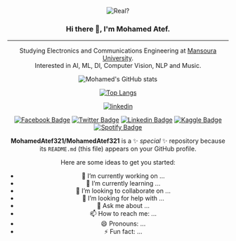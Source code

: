 <div align="center">

![Real?](https://user-images.githubusercontent.com/73308647/230811645-39d10ae7-0762-4f00-a249-f9bbbbc56476.gif)

### Hi there 👋, I'm Mohamed Atef.

---

Studying Electronics and Communications Engineering at <a href="Mansoura University">Mansoura University</a>.  
Interested in AI, ML, Dl, Computer Vision, NLP and Music.

![Mohamed's GitHub stats](https://github-readme-stats.vercel.app/api?username=MohamedAtef321&show_icons=true&theme=tokyonight)

[![Top Langs](https://github-readme-stats.vercel.app/api/top-langs/?username=MohamedAtef321&layout=compact)](https://github.com/MohamedAtef321/github-readme-stats)

[![linkedin](https://linkedin-github-readme.onrender.com/api/render/Mohamed%20Atef/Software%20Engineer/Student/Bachelors%20degree/dark/https%3A%2F%2Favatars.githubusercontent.com%2Fu%2F73308647%3Fv%3D4)](https://www.linkedin.com/in/mohamed-atef-651099193/)

[![Facebook Badge](https://img.shields.io/badge/Facebook-Mohamed%20Atef-4267B2?style=flat&logo=facebook
)](https://www.facebook.com/www.xzorro/)
[![Twitter Badge](https://img.shields.io/badge/Twitter-TeFa564-blue?style=flat&logo=twitter
)](https://twitter.com/TeFa564)
[![Linkedin Badge](https://img.shields.io/badge/LinkedIn-Mohamed%20Atef-0072b1?style=flat&logo=linkedin
)](https://www.linkedin.com/in/mohamed-atef-651099193/)
[![Kaggle Badge](https://img.shields.io/badge/Kaggle-Mohamed%20Atef-0096c7?style=flat&logo=kaggle)](https://www.kaggle.com/mohamedatef321)
[![Spotify Badge](https://img.shields.io/badge/Spotify-Mohamed%20Atef-1DB954?style=flat&logo=spotify)](https://open.spotify.com/user/3177622477l4ydwikdlrnpplrm3e)



**MohamedAtef321/MohamedAtef321** is a ✨ _special_ ✨ repository because its `README.md` (this file) appears on your GitHub profile.

Here are some ideas to get you started:

- 🔭 I’m currently working on ...
- 🌱 I’m currently learning ...
- 👯 I’m looking to collaborate on ...
- 🤔 I’m looking for help with ...
- 💬 Ask me about ...
- 📫 How to reach me: ...
- 😄 Pronouns: ...
- ⚡ Fun fact: ...

</div>
